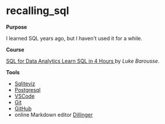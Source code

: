 # recalling_sql 
**Purpose**

I learned SQL years ago, but I haven't used it for a while.

**Course**

[SQL for Data Analytics Learn SQL in 4 Hours ](https://www.youtube.com/watch?v=7mz73uXD9DA) by _Luke Barousse_.

**Tools**
- [Sqliteviz](https://sqliteviz.com/)
- [Postgresql](https://www.postgresql.org/)
- [VSCode](https://code.visualstudio.com/)
- [Git](https://git-scm.com/)
- [GitHub](https://github.com/)
- online Markdown editor [Dillinger](https://dillinger.io/)
